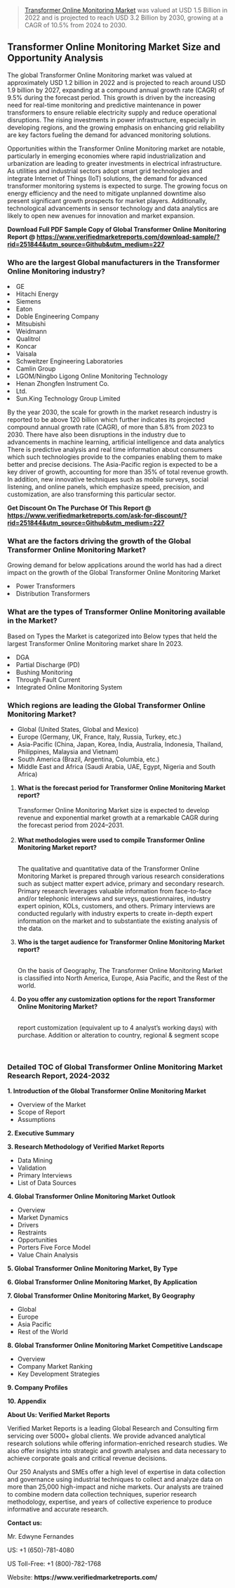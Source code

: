 <blockquote><p><p><a href="https://www.verifiedmarketreports.com/download-sample/?rid=251844&utm_source=Github&utm_medium=227" target="_blank">Transformer Online Monitoring Market</a> was valued at USD 1.5 Billion in 2022 and is projected to reach USD 3.2 Billion by 2030, growing at a CAGR of 10.5% from 2024 to 2030.</p></blockquote><p><h2>Transformer Online Monitoring Market Size and Opportunity Analysis</h2> <p>The global Transformer Online Monitoring market was valued at approximately USD 1.2 billion in 2022 and is projected to reach around USD 1.9 billion by 2027, expanding at a compound annual growth rate (CAGR) of 9.5% during the forecast period. This growth is driven by the increasing need for real-time monitoring and predictive maintenance in power transformers to ensure reliable electricity supply and reduce operational disruptions. The rising investments in power infrastructure, especially in developing regions, and the growing emphasis on enhancing grid reliability are key factors fueling the demand for advanced monitoring solutions.</p> <p>Opportunities within the Transformer Online Monitoring market are notable, particularly in emerging economies where rapid industrialization and urbanization are leading to greater investments in electrical infrastructure. As utilities and industrial sectors adopt smart grid technologies and integrate Internet of Things (IoT) solutions, the demand for advanced transformer monitoring systems is expected to surge. The growing focus on energy efficiency and the need to mitigate unplanned downtime also present significant growth prospects for market players. Additionally, technological advancements in sensor technology and data analytics are likely to open new avenues for innovation and market expansion.</p> </p><p class=""><strong>Download Full PDF Sample Copy of Global Transformer Online Monitoring Report @ <a href="https://www.verifiedmarketreports.com/download-sample/?rid=251844&amp;utm_source=Github&amp;utm_medium=227" target="_blank">https://www.verifiedmarketreports.com/download-sample/?rid=251844&amp;utm_source=Github&amp;utm_medium=227</a></strong></p><h3 id="" class="">Who are the largest Global manufacturers in the Transformer Online Monitoring industry?</h3><p><li>GE</li><li> Hitachi Energy</li><li> Siemens</li><li> Eaton</li><li> Doble Engineering Company</li><li> Mitsubishi</li><li> Weidmann</li><li> Qualitrol</li><li> Koncar</li><li> Vaisala</li><li> Schweitzer Engineering Laboratories</li><li> Camlin Group</li><li> LGOM/Ningbo Ligong Online Monitoring Technology</li><li> Henan Zhongfen Instrument Co.</li><li> Ltd.</li><li> Sun.King Technology Group Limited</li></p><div class=""><div class="" dir="" data-message-author-role="" data-message-id="" data-message-model-slug=""><div class=""><div class=""><div class=""><div class="" dir="" data-message-author-role="" data-message-id="" data-message-model-slug=""><div class=""><div class=""><p>By the year 2030, the scale for growth in the market research industry is reported to be above 120 billion which further indicates its projected compound annual growth rate (CAGR), of more than 5.8% from 2023 to 2030. There have also been disruptions in the industry due to advancements in machine learning, artificial intelligence and data analytics There is predictive analysis and real time information about consumers which such technologies provide to the companies enabling them to make better and precise decisions. The Asia-Pacific region is expected to be a key driver of growth, accounting for more than 35% of total revenue growth. In addition, new innovative techniques such as mobile surveys, social listening, and online panels, which emphasize speed, precision, and customization, are also transforming this particular sector.</p><p><strong>Get Discount On The Purchase Of This Report @&nbsp; <a href="https://www.verifiedmarketreports.com/ask-for-discount/?rid=251844&amp;utm_source=Github&amp;utm_medium=227" target="_blank">https://www.verifiedmarketreports.com/ask-for-discount/?rid=251844&amp;utm_source=Github&amp;utm_medium=227</a></strong></p></div></div></div></div></div></div></div></div><h3 id="" class="">What are the factors driving the growth of the Global Transformer Online Monitoring Market?</h3><p id="" class="">Growing demand for below applications around the world has had a direct impact on the growth of the Global Transformer Online Monitoring Market</p><p id="" class=""><li>Power Transformers</li><li> Distribution Transformers</li></p><h3 id="" class="">What are the types of Transformer Online Monitoring available in the Market?</h3><p id="" class="">Based on Types the Market is categorized into Below types that held the largest Transformer Online Monitoring market share In 2023.</p><p id="" class=""><li>DGA</li><li> Partial Discharge (PD)</li><li> Bushing Monitoring</li><li> Through Fault Current</li><li> Integrated Online Monitoring System</li></p><h3 id="" class="">Which regions are leading the Global Transformer Online Monitoring Market?</h3><ul><li>Global (United States, Global and Mexico)</li><li>Europe (Germany, UK, France, Italy, Russia, Turkey, etc.)</li><li>Asia-Pacific (China, Japan, Korea, India, Australia, Indonesia, Thailand, Philippines, Malaysia and Vietnam)</li><li>South America (Brazil, Argentina, Columbia, etc.)</li><li>Middle East and Africa (Saudi Arabia, UAE, Egypt, Nigeria and South Africa)</li></ul><p><ol><li><strong>What is the forecast period for Transformer Online Monitoring Market report?<br /></strong><br /><span data-sheets-root="1" data-sheets-value="{&quot;1&quot;:2,&quot;2&quot;:&quot;XXXX size is expected to develop revenue and exponential market growth at a remarkable CAGR during the forecast period from 2024&ndash;2030.&quot;}" data-sheets-userformat="{&quot;2&quot;:12674,&quot;4&quot;:{&quot;1&quot;:2,&quot;2&quot;:16776960},&quot;10&quot;:2,&quot;11&quot;:0,&quot;15&quot;:&quot;Arial&quot;,&quot;16&quot;:12}">Transformer Online Monitoring Market size is expected to develop revenue and exponential market growth at a remarkable CAGR during the forecast period from 2024&ndash;2031.</span><br /><br /></li><li><strong>What methodologies were used to compile Transformer Online Monitoring Market report?<br /><br /></strong><p>The qualitative and quantitative data of the&nbsp;Transformer Online Monitoring Market is prepared through various research considerations such as subject matter expert advice, primary and secondary research. Primary research leverages valuable information from face-to-face and/or telephonic interviews and surveys, questionnaires, industry expert opinion, KOLs, customers, and others. Primary interviews are conducted regularly with industry experts to create in-depth expert information on the market and to substantiate the existing analysis of the data.&nbsp;</p></li><li><strong>Who is the target audience for Transformer Online Monitoring Market report?<br /><br /></strong><p>On the basis of Geography, The&nbsp;Transformer Online Monitoring Market is classified into North America, Europe, Asia Pacific, and the Rest of the world.</p></li><li><strong>Do you offer any customization options for the report Transformer Online Monitoring Market?<br /><br /></strong><p>report customization (equivalent up to 4 analyst&rsquo;s working days) with purchase. Addition or alteration to country, regional &amp; segment scope</p><p>&nbsp;</p></li></ol></p><h3 id="" class="">Detailed TOC of Global Transformer Online Monitoring Market Research Report, 2024-2032</h3><p id="" class=""><strong>1. Introduction of the Global Transformer Online Monitoring Market</strong></p><ul><li>Overview of the Market</li><li>Scope of Report</li><li>Assumptions</li></ul><p id="" class=""><strong>2. Executive Summary</strong></p><p id="" class=""><strong>3. Research Methodology of&nbsp;Verified Market Reports</strong></p><ul><li>Data Mining</li><li>Validation</li><li>Primary Interviews</li><li>List of Data Sources</li></ul><p id="" class=""><strong>4. Global Transformer Online Monitoring Market Outlook</strong></p><ul><li>Overview</li><li>Market Dynamics</li><li>Drivers</li><li>Restraints</li><li>Opportunities</li><li>Porters Five Force Model</li><li>Value Chain Analysis</li></ul><p id="" class=""><strong>5. Global Transformer Online Monitoring Market, By&nbsp;Type</strong></p><p id="" class=""><strong>6. Global Transformer Online Monitoring Market, By Application</strong></p><p id="" class=""><strong>7. Global Transformer Online Monitoring Market, By Geography</strong></p><ul><li>Global</li><li>Europe</li><li>Asia Pacific</li><li>Rest of the World</li></ul><p id="" class=""><strong>8. Global Transformer Online Monitoring Market Competitive Landscape</strong></p><ul><li>Overview</li><li>Company Market Ranking</li><li>Key Development Strategies</li></ul><p id="" class=""><strong>9. Company Profiles</strong></p><p id="" class=""><strong>10. Appendix</strong></p><p id="" class=""><strong>About Us: Verified Market Reports</strong></p><p id="" class="">Verified Market Reports is a leading Global Research and Consulting firm servicing over 5000+ global clients. We provide advanced analytical research solutions while offering information-enriched research studies. We also offer insights into strategic and growth analyses and data necessary to achieve corporate goals and critical revenue decisions.</p><p id="" class="">Our 250 Analysts and SMEs offer a high level of expertise in data collection and governance using industrial techniques to collect and analyze data on more than 25,000 high-impact and niche markets. Our analysts are trained to combine modern data collection techniques, superior research methodology, expertise, and years of collective experience to produce informative and accurate research.</p><p id="" class=""><strong>Contact us:</strong></p><p id="" class="">Mr. Edwyne Fernandes</p><p id="" class="">US: +1 (650)-781-4080</p><p id="" class="">US Toll-Free: +1 (800)-782-1768</p><p id="" class="">Website: <a target="" data-test-app-aware-link=""><strong>https://www.verifiedmarketreports.com/</strong></a></p>
